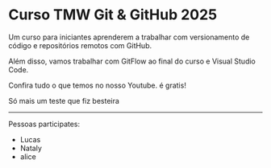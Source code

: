 # Curso TMW Git & GitHub 2025

Um curso para iniciantes aprenderem a trabalhar com versionamento de código e repositórios remotos com GitHub.

Além disso, vamos trabalhar com GitFlow ao final do curso e Visual Studio Code.

Confira tudo o que temos no nosso Youtube. é gratis!

Só mais um teste que fiz besteira

-------

Pessoas participates:

- Lucas
- Nataly
- alice
